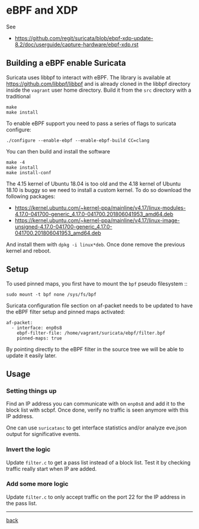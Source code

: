 # eBPF and XDP

See
* https://github.com/regit/suricata/blob/ebpf-xdp-update-8.2/doc/userguide/capture-hardware/ebpf-xdp.rst

## Building a eBPF enable Suricata

Suricata uses libbpf to interact with eBPF. The library is available at https://github.com/libbpf/libbpf
and is already cloned in the libbpf directory inside the `vagrant` user home directory. Build it from
the `src` directory with a traditional

```
make
make install
```

To enable eBPF support you need to pass a series of flags to suricata configure:

```
./configure --enable-ebpf --enable-ebpf-build CC=clang
```

You can then build and install the software 

```
make -4
make install
make install-conf
```

The 4.15 kernel of Ubuntu 18.04 is too old and the 4.18 kernel of Ubuntu 18.10 is buggy so we need to install
a custom kernel. To do so download the following packages:

* https://kernel.ubuntu.com/~kernel-ppa/mainline/v4.17/linux-modules-4.17.0-041700-generic_4.17.0-041700.201806041953_amd64.deb
* https://kernel.ubuntu.com/~kernel-ppa/mainline/v4.17/linux-image-unsigned-4.17.0-041700-generic_4.17.0-041700.201806041953_amd64.deb

And install them with `dpkg -i linux*deb`. Once done remove the previous kernel and reboot.

## Setup


To used pinned maps, you first have to mount the `bpf` pseudo filesystem ::

```
sudo mount -t bpf none /sys/fs/bpf
```

Suricata configuration file section on af-packet needs to be updated to have the eBPF filter
setup and pinned maps activated:

```
af-packet:
  - interface: enp0s8
    ebpf-filter-file: /home/vagrant/suricata/ebpf/filter.bpf
    pinned-maps: true
```

By pointing directly to the eBPF filter in the source tree we will be able to update it
easily later.

## Usage

### Setting things up 

Find an IP address you can communicate with on `enp0s8` and add it to the block list
with scbpf. Once done, verify no traffic is seen anymore with this IP address.

One can use `suricatasc` to get interface statistics and/or analyze eve.json output
for significative events.

### Invert the logic

Update `filter.c` to get a pass list instead of a block list. Test it by checking traffic really
start when IP are added.

### Add some more logic

Update `filter.c` to only accept traffic on the port 22 for the IP address in the pass list.

---

[back](/Suricata)
